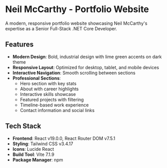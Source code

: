 # Neil McCarthy - Portfolio Website

A modern, responsive portfolio website showcasing Neil McCarthy's expertise as a Senior Full-Stack .NET Core Developer.

## Features

- **Modern Design**: Bold, industrial design with lime green accents on dark theme
- **Responsive Layout**: Optimized for desktop, tablet, and mobile devices
- **Interactive Navigation**: Smooth scrolling between sections
- **Professional Sections**: 
  - Hero section with key stats
  - About with career highlights
  - Interactive skills showcase
  - Featured projects with filtering
  - Timeline-based work experience
  - Contact information and social links

## Tech Stack

- **Frontend**: React v19.0.0, React Router DOM v7.5.1
- **Styling**: Tailwind CSS v3.4.17
- **Icons**: Lucide React
- **Build Tool**: Vite 7.1.9
- **Package Manager**: npm